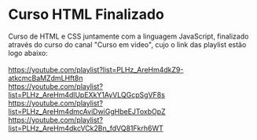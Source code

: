 # Curso HTML Finalizado
 
Curso de HTML e CSS juntamente com a linguagem JavaScript, finalizado através do curso do canal "Curso em video", cujo o link das playlist estão logo abaixo: <br> <br>
https://youtube.com/playlist?list=PLHz_AreHm4dkZ9-atkcmcBaMZdmLHft8n <br>
https://youtube.com/playlist?list=PLHz_AreHm4dlUpEXkY1AyVLQGcpSgVF8s <br>
https://youtube.com/playlist?list=PLHz_AreHm4dmcAviDwiGgHbeEJToxbOpZ <br>
https://youtube.com/playlist?list=PLHz_AreHm4dkcVCk2Bn_fdVQ81Fkrh6WT <br>
